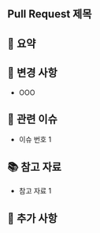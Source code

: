 ## Pull Request 제목

## 📝 요약

## 🔧 변경 사항
- OOO

## 🔗 관련 이슈
- 이슈 번호 1

## 📚 참고 자료
- 참고 자료 1

## 💬 추가 사항
